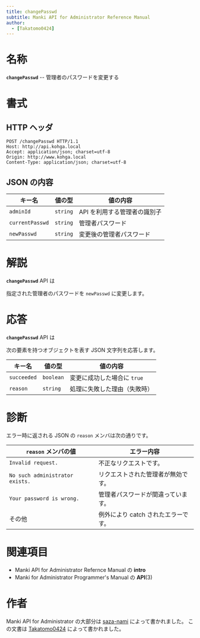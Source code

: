 ```yaml
---
title: changePasswd
subtitle: Manki API for Administrator Reference Manual
author:
  - [Takatomo0424]
---
```

# 名称

**`changePasswd`** -- 管理者のパスワードを変更する

# 書式

## HTTP ヘッダ

```http
POST /changePasswd HTTP/1.1
Host: http://api.kohga.local
Accept: application/json; charset=utf-8
Origin: http://www.kohga.local
Content-Type: application/json; charset=utf-8
```

## JSON の内容

| キー名            | 値の型     | 値の内容                     |
| ----------------- | ---------- | ---------------------------- |
| `adminId`       | `string` | API を利用する管理者の識別子 |
| `currentPasswd` | `string` | 管理者パスワード             |
| `newPasswd`     | `string` | 変更後の管理者パスワード     |

# 解説

**`changePasswd`** API は

指定された管理者のパスワードを `newPasswd` に変更します。

# 応答

**`changePasswd`** API は

次の要素を持つオブジェクトを表す JSON 文字列を応答します。

| キー名        | 値の型      | 値の内容                      |
| ------------- | ----------- | ----------------------------- |
| `succeeded` | `boolean` | 変更に成功した場合に `true` |
| `reason`    | `string`  | 処理に失敗した理由（失敗時）  |

# 診断

エラー時に返される JSON の `reason` メンバは次の通りです。

| `reason` メンバの値             | エラー内容                          |
| --------------------------------- | ----------------------------------- |
| `Invalid request.`              | 不正なリクエストです。              |
| `No such administrator exists.` | リクエストされた管理者が無効です。  |
| `Your password is wrong.`       | 管理者パスワードが間違っています。  |
| その他                            | 例外により catch されたエラーです。 |

# 関連項目

- Manki API for Administrator Refernce Manual の **intro**
- Manki for Administrator Programmer's Manual の **API**(3)

# 作者

Manki API for Administrator の大部分は [saza-nami][saza-nami] によって書かれました。
この文書は [Takatomo0424][takatomo0424] によって書かれました。

[saza-nami]: https://github.com/saza-nami
[takatomo0424]: https://github.com/Takatomo0424
